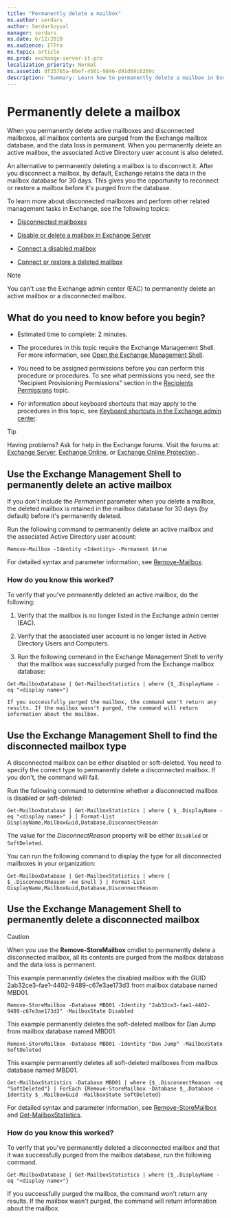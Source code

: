 ```yaml
---
title: "Permanently delete a mailbox"
ms.author: serdars
author: SerdarSoysal
manager: serdars
ms.date: 6/12/2018
ms.audience: ITPro
ms.topic: article
ms.prod: exchange-server-it-pro
localization_priority: Normal
ms.assetid: df35765a-0bef-4561-9846-d91d69c0269c
description: "Summary: Learn how to permanently delete a mailbox in Exchange Server 2016 or 2019."
---
```


# Permanently delete a mailbox

When you permanently delete active mailboxes and disconnected mailboxes, all mailbox contents are purged from the Exchange mailbox database, and the data loss is permanent. When you permanently delete an active mailbox, the associated Active Directory user account is also deleted.
  
An alternative to permanently deleting a mailbox is to disconnect it. After you disconnect a mailbox, by default, Exchange retains the data in the mailbox database for 30 days. This gives you the opportunity to reconnect or restore a mailbox before it's purged from the database.
  
To learn more about disconnected mailboxes and perform other related management tasks in Exchange, see the following topics:
  
- [Disconnected mailboxes](disconnected-mailboxes.md)
    
- [Disable or delete a mailbox in Exchange Server](disable-or-delete-mailboxes.md)
    
- [Connect a disabled mailbox](connect-disabled-mailboxes.md)
    
- [Connect or restore a deleted mailbox](restore-deleted-mailboxes.md)
    
> [!NOTE]
> You can't use the Exchange admin center (EAC) to permanently delete an active mailbox or a disconnected mailbox.
  
## What do you need to know before you begin?

- Estimated time to complete: 2 minutes.
    
- The procedures in this topic require the Exchange Management Shell. For more information, see [Open the Exchange Management Shell](http://technet.microsoft.com/library/63976059-25f8-4b4f-b597-633e78b803c0.aspx).
    
- You need to be assigned permissions before you can perform this procedure or procedures. To see what permissions you need, see the "Recipient Provisioning Permissions" section in the [Recipients Permissions](../../permissions/feature-permissions/recipient-permissions.md) topic.
    
- For information about keyboard shortcuts that may apply to the procedures in this topic, see [Keyboard shortcuts in the Exchange admin center](../../about-documentation/exchange-admin-center-keyboard-shortcuts.md).
    
> [!TIP]
> Having problems? Ask for help in the Exchange forums. Visit the forums at: [Exchange Server](https://go.microsoft.com/fwlink/p/?linkId=60612), [Exchange Online](https://go.microsoft.com/fwlink/p/?linkId=267542), or [Exchange Online Protection](https://go.microsoft.com/fwlink/p/?linkId=285351)..
  
## Use the Exchange Management Shell to permanently delete an active mailbox

If you don't include the _Permanent_ parameter when you delete a mailbox, the deleted mailbox is retained in the mailbox database for 30 days (by default) before it's permanently deleted.
  
Run the following command to permanently delete an active mailbox and the associated Active Directory user account:
  
```
Remove-Mailbox -Identity <Identity> -Permanent $true
```

For detailed syntax and parameter information, see [Remove-Mailbox](http://technet.microsoft.com/library/0477708c-768c-4040-bad2-8f980606fcf4.aspx).
  
### How do you know this worked?

To verify that you've permanently deleted an active mailbox, do the following:
  
1. Verify that the mailbox is no longer listed in the Exchange admin center (EAC).
    
2. Verify that the associated user account is no longer listed in Active Directory Users and Computers.
    
3. Run the following command in the Exchange Management Shell to verify that the mailbox was successfully purged from the Exchange mailbox database:
    
  ```
  Get-MailboxDatabase | Get-MailboxStatistics | where {$_.DisplayName -eq "<display name>"}
  ```

    If you successfully purged the mailbox, the command won't return any results. If the mailbox wasn't purged, the command will return information about the mailbox.
    
## Use the Exchange Management Shell to find the disconnected mailbox type

A disconnected mailbox can be either disabled or soft-deleted. You need to specify the correct type to permanently delete a disconnected mailbox. If you don't, the command will fail.
  
Run the following command to determine whether a disconnected mailbox is disabled or soft-deleted:
  
```
Get-MailboxDatabase | Get-MailboxStatistics | where { $_.DisplayName -eq "<display name>" } | Format-List DisplayName,MailboxGuid,Database,DisconnectReason
```

The value for the _DisconnectReason_ property will be either `Disabled` or `SoftDeleted`.
  
You can run the following command to display the type for all disconnected mailboxes in your organization:
  
```
Get-MailboxDatabase | Get-MailboxStatistics | where { $_.DisconnectReason -ne $null } | Format-List DisplayName,MailboxGuid,Database,DisconnectReason
```

## Use the Exchange Management Shell to permanently delete a disconnected mailbox

> [!CAUTION]
> When you use the **Remove-StoreMailbox** cmdlet to permanently delete a disconnected mailbox, all its contents are purged from the mailbox database and the data loss is permanent.
  
This example permanently deletes the disabled mailbox with the GUID 2ab32ce3-fae1-4402-9489-c67e3ae173d3 from mailbox database named MBD01.
  
```
Remove-StoreMailbox -Database MBD01 -Identity "2ab32ce3-fae1-4402-9489-c67e3ae173d3" -MailboxState Disabled
```

This example permanently deletes the soft-deleted mailbox for Dan Jump from mailbox database named MBD01.
  
```
Remove-StoreMailbox -Database MBD01 -Identity "Dan Jump" -MailboxState SoftDeleted
```

This example permanently deletes all soft-deleted mailboxes from mailbox database named MBD01.
  
```
Get-MailboxStatistics -Database MBD01 | where {$_.DisconnectReason -eq "SoftDeleted"} | ForEach {Remove-StoreMailbox -Database $_.Database -Identity $_.MailboxGuid -MailboxState SoftDeleted}
```

For detailed syntax and parameter information, see [Remove-StoreMailbox](http://technet.microsoft.com/library/d5cb00f2-f475-45cf-b72e-0962e5eed070.aspx) and [Get-MailboxStatistics](http://technet.microsoft.com/library/cec76f70-941f-4bc9-b949-35dcc7671146.aspx).
  
### How do you know this worked?

To verify that you've permanently deleted a disconnected mailbox and that it was successfully purged from the mailbox database, run the following command.
  
```
Get-MailboxDatabase | Get-MailboxStatistics | where {$_.DisplayName -eq "<display name>"}
```

If you successfully purged the mailbox, the command won't return any results. If the mailbox wasn't purged, the command will return information about the mailbox.
  

